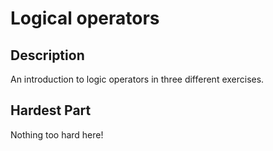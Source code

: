 # Logical operators

## Description

An introduction to logic operators in three different exercises.

## Hardest Part

Nothing too hard here!
